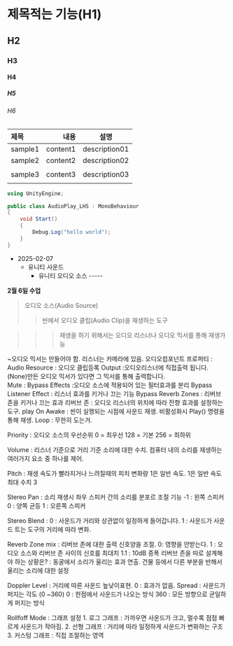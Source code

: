 # 제목적는 기능(H1)
## H2
### H3
#### H4
##### H5
###### H6

|제목|내용|설명|
|:------|---:|:---:|
|sample1|content1|description01|
|sample2|content2|description02|
||||
|sample3|content3|description03|
||||

```cs
using UnityEngine;

public class AudioPlay_LHS : MonoBehaviour
{
    void Start()
    {
        Debug.Log("hello world");
    }
}
```
+ 2025-02-07
	+ 유니티 사운드
		+ 유니티 오디오 소스
<H>-----</H>

**2월 6일 수업**
> 오디오 소스(Audio Source)
>> 씬에서 오디오 클립(Audio Clip)을 재생하는 도구

>>> 재생을 하기 위해서는 오디오 리스너나 오디오 믹서를 통해 재생가능

~오디오 믹서는 만들어야 함. 리스너는 카메라에 있음.
오디오컴포넌트 프로퍼티 :
	Audio Resource : 오디오 클립등록
	Output :오디오리스너에 직접출력 됩니다. (None)만든 오디오 믹서가 있다면 그 믹서를 통해 출력합니다.	
	Mute : 
	Bypass Effects :오디오 소스에 적용되어 있는 필터효과를 분리
	Bypass Listener Effect : 리스너 효과를 키거나 끄는 기능
	Bypass Reverb Zones : 리버브 존을 키거나 끄는 효과
	리버브 존 : 오디오 리스너의 위치에 따라 잔향 효과를 설정하는 도구.
play On Awake : 씬이 실행되는 시점에 사운드 재생. 비활성화시 Play() 명령을 통해 재생.
Loop : 무한히 도는거.

Priority : 오디오 소스의 우선순위 
	0 = 최우선
	128 = 기본
  	256 = 최하위

Volume : 리스너 기준으로 거리 기준 소리에 대한 수치. 
	컴퓨터 내의 소리를 재생하는 여러가지 요소 중 하나를 제어.

Pitch : 재생 속도가 빨라지거나 느려질때의 피치 변화량 1은 일반 속도.
	1은 일반 속도
	최대 수치 3

Stereo Pan : 소리 재생시 좌우 스피커 간의 소리를 분포르 조절 기능
	-1 : 왼쪽 스피커
	0 : 양쪽 균등
	1 : 오른쪽 스피커

Stereo Blend : 0 : 사운드가 거리와 상관없이 일정하게 들어갑니다.
	1 : 사운드가 사운드 트는 도구의 거리에 따라 변화.

Reverb Zone mix : 리버브 존에 대한 출력 신호양을 조절.
	0: 영향을 안받는다.
	1 : 오디오 소스와 리버브 존 사이의 신호를 최대치
	1.1 : 10dB 증폭
	리버브 존을 따로 설계해야 하는 상황은? : 동굴에서 소리가 울리는 효과 연출. 
	건물 등에서 다른 부분을 반해서 울리는 소리에 대한 설정

Doppler Level : 거리에 따른 사운드 높낮이표현. 0 : 효과가 없음.
Spread : 사운드가 퍼지는 각도 (0 ~360) 
0 : 한점에서 사운드가 나오는 방식
360 : 모든 방향으로 균일하게 퍼지는 방식

Rollfoff Mode : 그래프 설정
	1. 로그 그래프 : 가까우면 사운드가 크고, 멀수록 점점 빠르게 사운드가 작아짐.
	2. 선형 그래프 : 거리에 따라 일정하게 사운드가 변화하는 구조
	3. 커스텅 그래프 : 직접 조절하는 영역

